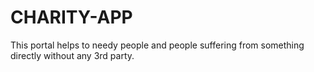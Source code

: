 # CHARITY-APP
This portal helps to needy people and people suffering from something directly without any 3rd party.
